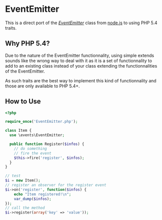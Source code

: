 # EventEmitter

This is a direct port of the [_EventEmitter_](https://github.com/joyent/node/blob/master/lib/events.js) class from [node.js](https://github.com/joyent/node/) to using PHP 5.4 traits.

## Why PHP 5.4?

Due to the nature of the EventEmitter functionnality, using simple extends sounds like the wrong way to deal with it as it is a set of functionnality to add to an existing class instead of your class extending the functionnalities of the EventEmitter.

As such traits are the best way to implement this kind of functionnality and those are only available to PHP 5.4+.

## How to Use

```php
<?php

require_once('EventEmitter.php');

class Item {
  use \events\EventEmitter;

  public function Register($infos) {
    // do something
    // fire the event
    $this->fire('register', $infos);
  }
}

// test
$i = new Item();
// register an observer for the register event
$i->on('register', function($infos) {
    echo "Item registered!\n";
    var_dump($infos);
});
// call the method
$i->register(array('key' => 'value'));
```